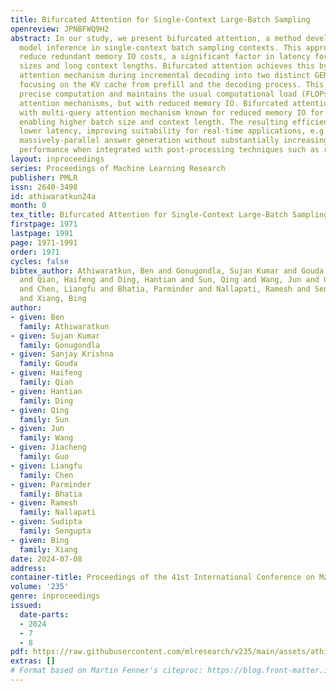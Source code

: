 ```yaml
---
title: Bifurcated Attention for Single-Context Large-Batch Sampling
openreview: JPNBFWQ9H2
abstract: In our study, we present bifurcated attention, a method developed for language
  model inference in single-context batch sampling contexts. This approach aims to
  reduce redundant memory IO costs, a significant factor in latency for high batch
  sizes and long context lengths. Bifurcated attention achieves this by dividing the
  attention mechanism during incremental decoding into two distinct GEMM operations,
  focusing on the KV cache from prefill and the decoding process. This method ensures
  precise computation and maintains the usual computational load (FLOPs) of standard
  attention mechanisms, but with reduced memory IO. Bifurcated attention is also compatible
  with multi-query attention mechanism known for reduced memory IO for KV cache, further
  enabling higher batch size and context length. The resulting efficiency leads to
  lower latency, improving suitability for real-time applications, e.g., enabling
  massively-parallel answer generation without substantially increasing latency, enhancing
  performance when integrated with post-processing techniques such as reranking.
layout: inproceedings
series: Proceedings of Machine Learning Research
publisher: PMLR
issn: 2640-3498
id: athiwaratkun24a
month: 0
tex_title: Bifurcated Attention for Single-Context Large-Batch Sampling
firstpage: 1971
lastpage: 1991
page: 1971-1991
order: 1971
cycles: false
bibtex_author: Athiwaratkun, Ben and Gonugondla, Sujan Kumar and Gouda, Sanjay Krishna
  and Qian, Haifeng and Ding, Hantian and Sun, Qing and Wang, Jun and Guo, Jiacheng
  and Chen, Liangfu and Bhatia, Parminder and Nallapati, Ramesh and Sengupta, Sudipta
  and Xiang, Bing
author:
- given: Ben
  family: Athiwaratkun
- given: Sujan Kumar
  family: Gonugondla
- given: Sanjay Krishna
  family: Gouda
- given: Haifeng
  family: Qian
- given: Hantian
  family: Ding
- given: Qing
  family: Sun
- given: Jun
  family: Wang
- given: Jiacheng
  family: Guo
- given: Liangfu
  family: Chen
- given: Parminder
  family: Bhatia
- given: Ramesh
  family: Nallapati
- given: Sudipta
  family: Sengupta
- given: Bing
  family: Xiang
date: 2024-07-08
address:
container-title: Proceedings of the 41st International Conference on Machine Learning
volume: '235'
genre: inproceedings
issued:
  date-parts:
  - 2024
  - 7
  - 8
pdf: https://raw.githubusercontent.com/mlresearch/v235/main/assets/athiwaratkun24a/athiwaratkun24a.pdf
extras: []
# Format based on Martin Fenner's citeproc: https://blog.front-matter.io/posts/citeproc-yaml-for-bibliographies/
---
```

